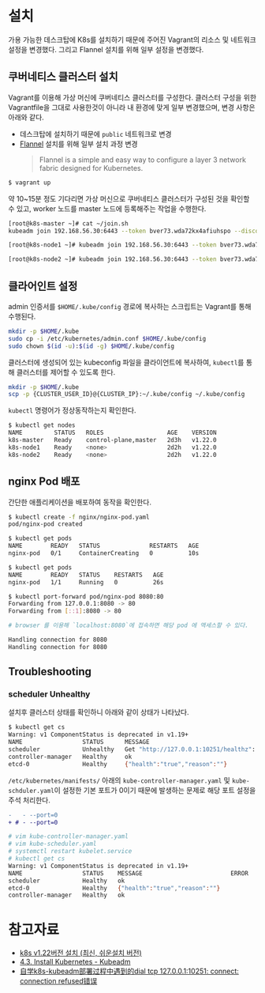 # 설치

가용 가능한 데스크탑에 K8s를 설치하기 때문에 주어진 Vagrant의 리소스 및 네트워크 설정을 변경했다. 그리고 Flannel 설치를 위해 일부 설정을 변경했다.

## 쿠버네티스 클러스터 설치

Vagrant를 이용해 가상 머신에 쿠버네티스 클러스터를 구성한다. 클러스터 구성을 위한 Vagrantfile을 그대로 사용한것이 아니라 내 환경에 맞게 일부 변경했으며, 변경 사항은 아래와 같다.

* 데스크탑에 설치하기 때문에 `public` 네트워크로 변경
* [Flannel](https://github.com/flannel-io/flannel) 설치를 위해 일부 설치 과정 변경
    > Flannel is a simple and easy way to configure a layer 3 network fabric designed for Kubernetes.

```bash
$ vagrant up
```

약 10~15분 정도 기다리면 가상 머신으로 쿠버네티스 클러스터가 구성된 것을 확인할 수 있고, worker 노드를 master 노드에 등록해주는 작업을 수행한다.

```bash
[root@k8s-master ~]# cat ~/join.sh
kubeadm join 192.168.56.30:6443 --token bver73.wda72kx4afiuhspo --discovery-token-ca-cert-hash sha256:7205b3fd6030e47b74aa11451221ff3c77daa0305aad0bc4a2d3196e69eb42b7

[root@k8s-node1 ~]# kubeadm join 192.168.56.30:6443 --token bver73.wda72kx4afiuhspo --discovery-token-ca-cert-hash sha256:7205b3fd6030e47b74aa11451221ff3c77daa0305aad0bc4a2d3196e69eb42b7

[root@k8s-node2 ~]# kubeadm join 192.168.56.30:6443 --token bver73.wda72kx4afiuhspo --discovery-token-ca-cert-hash sha256:7205b3fd6030e47b74aa11451221ff3c77daa0305aad0bc4a2d3196e69eb42b7
```

## 클라어인트 설정

admin 인증서를 `$HOME/.kube/config` 경로에 복사하는 스크립트는 Vagrant를 통해 수행된다.

```bash
mkdir -p $HOME/.kube
sudo cp -i /etc/kubernetes/admin.conf $HOME/.kube/config
sudo chown $(id -u):$(id -g) $HOME/.kube/config
```

클러스터에 생성되어 있는 kubeconfig 파일을 클라이언트에 복사하여, `kubectl`를 통해 클러스터를 제어할 수 있도록 한다.

```bash
mkdir -p $HOME/.kube
scp -p {CLUSTER_USER_ID}@{CLUSTER_IP}:~/.kube/config ~/.kube/config
```

`kubectl` 명령어가 정상동작하는지 확인한다.

```bash
$ kubectl get nodes
NAME         STATUS   ROLES                  AGE    VERSION
k8s-master   Ready    control-plane,master   2d3h   v1.22.0
k8s-node1    Ready    <none>                 2d2h   v1.22.0
k8s-node2    Ready    <none>                 2d2h   v1.22.0
```

## nginx Pod 배포

간단한 애플리케이션을 배포하여 동작을 확인한다.

```bash
$ kubectl create -f nginx/nginx-pod.yaml
pod/nginx-pod created

$ kubectl get pods
NAME        READY   STATUS              RESTARTS   AGE
nginx-pod   0/1     ContainerCreating   0          10s

$ kubectl get pods
NAME        READY   STATUS    RESTARTS   AGE
nginx-pod   1/1     Running   0          26s

$ kubectl port-forward pod/nginx-pod 8080:80
Forwarding from 127.0.0.1:8080 -> 80
Forwarding from [::1]:8080 -> 80

# browser 를 이용해 `localhost:8080`에 접속하면 해당 pod 에 액세스할 수 있다.

Handling connection for 8080
Handling connection for 8080
```

## Troubleshooting

### scheduler Unhealthy

설치후 클러스터 상태를 확인하니 아래와 같이 상태가 나타났다.

```bash
$ kubectl get cs
Warning: v1 ComponentStatus is deprecated in v1.19+
NAME                 STATUS      MESSAGE                                                                                       ERROR
scheduler            Unhealthy   Get "http://127.0.0.1:10251/healthz": dial tcp 127.0.0.1:10251: connect: connection refused
controller-manager   Healthy     ok
etcd-0               Healthy     {"health":"true","reason":""}
```

`/etc/kubernetes/manifests/` 아래의 `kube-controller-manager.yaml` 및 `kube-schduler.yaml`이 설정한 기본 포트가 0이기 때문에 발생하는 문제로 해당 포트 설정을 주석 처리한다.

```diff
-   - --port=0
+ # - --port=0
```

```bash
# vim kube-controller-manager.yaml
# vim kube-scheduler.yaml
# systemctl restart kubelet.service
# kubectl get cs
Warning: v1 ComponentStatus is deprecated in v1.19+
NAME                 STATUS    MESSAGE                         ERROR
scheduler            Healthy   ok
etcd-0               Healthy   {"health":"true","reason":""}
controller-manager   Healthy   ok
```

# 참고자료

* [k8s v1.22버전 설치 (최신, 쉬운설치 버전)](https://kubetm.github.io/k8s/02-beginner/cluster-install-case6/)
* [4.3. Install Kubernetes - Kubeadm](https://mlops-for-all.github.io/docs/setup-kubernetes/kubernetes-with-kubeadm/)
* [自学k8s-kubeadm部署过程中遇到的dial tcp 127.0.0.1:10251: connect: connection refused错误 ](https://www.cnblogs.com/potato-chip/p/13973760.html)